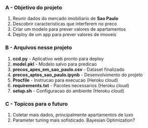 ### A - Objetivo do projeto

1.   Reunir dados do mercado imobiliario de **Sao Paulo**
2.   Descobrir caracteristicas que interferem no preco
3.   Criar um modelo para prever valores de apartamentos
4.   Deploy de um app para prever valores de imoveis

### B - Arquivos nesse projeto

1.   **ccd.py** - Aplicativo web pronto para deploy
2.   **model.pkl** - Modelo salvo para predicao
3.   **precos_apes_em_sao_paulo.csv** - Dataset finalizado
4.   **precos_aptos_sao_paulo.ipynb** - Desenvolvimento do projeto
5.   **Procfile** - Instrucao para execucao (Heroku cloud)
6.   **requirements.txt** - Pacotes necessarios (Heroku cloud)
7.   **setup.sh** - Configuracao do ambiente (Heroku cloud)

### C - Topicos para o futuro

1.   Coletar mais dados, principalmente apartamentos de luxo
2.   Parameter tuning mais sofisticado. Bayesian Optimization?
